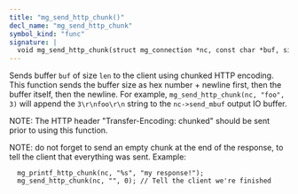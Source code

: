 ```yaml
---
title: "mg_send_http_chunk()"
decl_name: "mg_send_http_chunk"
symbol_kind: "func"
signature: |
  void mg_send_http_chunk(struct mg_connection *nc, const char *buf, size_t len);
---
```


Sends buffer `buf` of size `len` to the client using chunked HTTP encoding.
This function sends the buffer size as hex number + newline first, then
the buffer itself, then the newline. For example,
`mg_send_http_chunk(nc, "foo", 3)` will append the `3\r\nfoo\r\n` string
to the `nc->send_mbuf` output IO buffer.

NOTE: The HTTP header "Transfer-Encoding: chunked" should be sent prior to
using this function.

NOTE: do not forget to send an empty chunk at the end of the response,
to tell the client that everything was sent. Example:

```
  mg_printf_http_chunk(nc, "%s", "my response!");
  mg_send_http_chunk(nc, "", 0); // Tell the client we're finished
``` 

